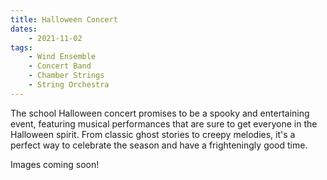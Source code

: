 ```yaml
---
title: Halloween Concert
dates:
    - 2021-11-02
tags:
    - Wind Ensemble
    - Concert Band
    - Chamber Strings
    - String Orchestra
---
```


The school Halloween concert promises to be a spooky and entertaining event, featuring musical performances that are sure to get everyone in the Halloween spirit. From classic ghost stories to creepy melodies, it's a perfect way to celebrate the season and have a frighteningly good time.

<!-- TODO: Generate with template -->
Images coming soon!
